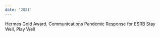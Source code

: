 ```yaml
---
date: '2021'
---
```


Hermes Gold Award, Communications Pandemic Response for ESRB Stay Well, Play Well
